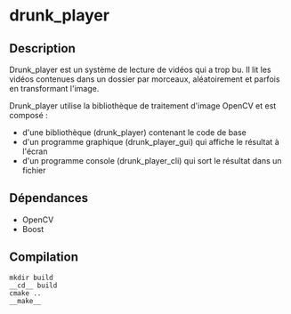 # drunk_player

## Description


Drunk_player est un système de lecture de vidéos qui a trop bu. Il lit les vidéos contenues dans un dossier par morceaux, aléatoirement et parfois en transformant l'image.

Drunk_player utilise la bibliothèque de traitement d'image OpenCV et est composé :

 * d'une bibliothèque (drunk_player) contenant le code de base
 * d'un programme graphique (drunk_player_gui) qui affiche le résultat à l'écran
 * d'un programme console (drunk_player_cli) qui sort le résultat dans un fichier

## Dépendances

 * OpenCV
 * Boost

## Compilation

```
mkdir build
__cd__ build
cmake ..
__make__
```
